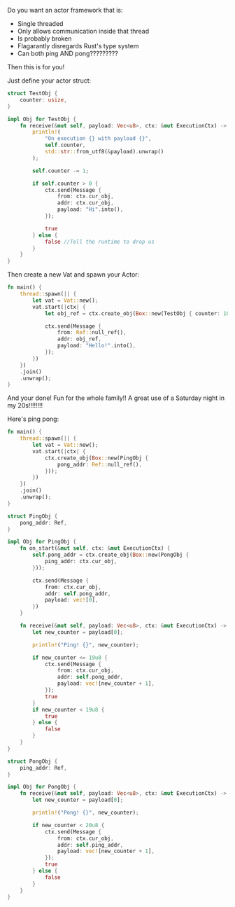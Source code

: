 Do you want an actor framework that is:

- Single threaded
- Only allows communication inside that thread
- Is probably broken
- Flagarantly disregards Rust's type system
- Can both ping AND pong?????????

Then this is for you!

Just define your actor struct:


```rust
struct TestObj {
    counter: usize,
}

impl Obj for TestObj {
    fn receive(&mut self, payload: Vec<u8>, ctx: &mut ExecutionCtx) -> bool {
        println!(
            "On execution {} with payload {}",
            self.counter,
            std::str::from_utf8(&payload).unwrap()
        );

        self.counter -= 1;

        if self.counter > 0 {
            ctx.send(Message {
                from: ctx.cur_obj,
                addr: ctx.cur_obj,
                payload: "Hi".into(),
            });

            true 
        } else {
            false //Tell the runtime to drop us
        }
    }
}
```

Then create a new Vat and spawn your Actor:


```rust
fn main() {
    thread::spawn(|| {
        let vat = Vat::new();
        vat.start(|ctx| {
            let obj_ref = ctx.create_obj(Box::new(TestObj { counter: 10 }));

            ctx.send(Message {
                from: Ref::null_ref(),
                addr: obj_ref,
                payload: "Hello!".into(),
            });
        })
    })
    .join()
    .unwrap();
}
```

And your done! Fun for the whole family!! A great use of a Saturday night in my 20s!!!!!!!!

Here's ping pong:


```rust
fn main() {
    thread::spawn(|| {
        let vat = Vat::new();
        vat.start(|ctx| {
            ctx.create_obj(Box::new(PingObj {
                pong_addr: Ref::null_ref(),
            }));
        })
    })
    .join()
    .unwrap();
}

struct PingObj {
    pong_addr: Ref,
}

impl Obj for PingObj {
    fn on_start(&mut self, ctx: &mut ExecutionCtx) {
        self.pong_addr = ctx.create_obj(Box::new(PongObj {
            ping_addr: ctx.cur_obj,
        }));

        ctx.send(Message {
            from: ctx.cur_obj,
            addr: self.pong_addr,
            payload: vec![0],
        })
    }

    fn receive(&mut self, payload: Vec<u8>, ctx: &mut ExecutionCtx) -> bool {
        let new_counter = payload[0];

        println!("Ping! {}", new_counter);

        if new_counter <= 19u8 {
            ctx.send(Message {
                from: ctx.cur_obj,
                addr: self.pong_addr,
                payload: vec![new_counter + 1],
            });
            true
        } 
        if new_counter < 19u8 {
            true
        } else {
            false
        }
    }
}

struct PongObj {
    ping_addr: Ref,
}

impl Obj for PongObj {
    fn receive(&mut self, payload: Vec<u8>, ctx: &mut ExecutionCtx) -> bool {
        let new_counter = payload[0];

        println!("Pong! {}", new_counter);

        if new_counter < 20u8 {
            ctx.send(Message {
                from: ctx.cur_obj,
                addr: self.ping_addr,
                payload: vec![new_counter + 1],
            });
            true
        } else {
            false
        }
    }
}
```